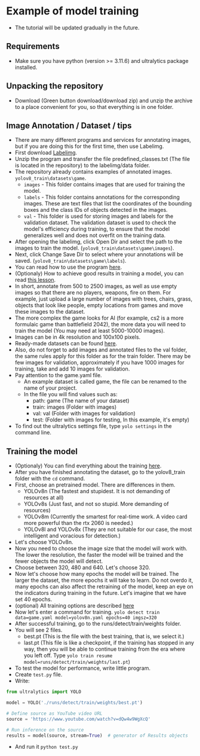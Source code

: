 # Example of model training
- The tutorial will be updated gradually in the future.

## Requirements
- Make sure you have python (version >= 3.11.6) and ultralytics package installed.

## Unpacking the repository
- Download (Green button download/download zip) and unzip the archive to a place convenient for you, so that everything is in one folder.

## Image Annotation / Dataset / tips
- There are many different programs and services for annotating images, but if you are doing this for the first time, then use Labelimg.
- First download [Labelimg](https://github.com/HumanSignal/labelImg).
- Unzip the program and transfer the file predefined_classes.txt (The file is located in the repository) to the labelimg/data folder.
- The repository already contains examples of annotated images. `yolov8_train\datasets\game`.
	- `images` - This folder contains images that are used for training the model.
	- `labels` - This folder contains annotations for the corresponding images. These are text files that list the coordinates of the bounding boxes and the class IDs of objects detected in the images.
	- `val` - This folder is used for storing images and labels for the validation dataset. The validation dataset is used to check the model's efficiency during training, to ensure that the model generalizes well and does not overfit on the training data.
- After opening the labelimg, click Open Dir and select the path to the images to train the model. (`yolov8_train\datasets\game\images`).
- Next, click Change Save Dir to select where your annotations will be saved. (`yolov8_train\datasets\game\labels`).
- You can read how to use the program [here](https://github.com/HumanSignal/labelImg?tab=readme-ov-file#steps-yolo).
- (Optionaly) How to achieve good results in training a model, you can read [this lesson](https://docs.ultralytics.com/yolov5/tutorials/tips_for_best_training_results/).
- In short, annotate from 500 to 2500 images, as well as use empty images so that there are no players, weapons, fire on them. For example, just upload a large number of images with trees, chairs, grass, objects that look like people, empty locations from games and move these images to the dataset.
- The more complex the game looks for AI (for example, cs2 is a more formulaic game than battlefield 2042), the more data you will need to train the model (You may need at least 5000-10000 images).
- Images can be in 4k resolution and 100x100 pixels.
- Ready-made datasets can be found [here](https://universe.roboflow.com/).
- Also, do not forget to add images and annotated files to the val folder, the same rules apply for this folder as for the train folder. There may be few images for validation, approximately if you have 1000 images for training, take and add 10 images for validation.
- Pay attention to the game.yaml file.
	- An example dataset is called game, the file can be renamed to the name of your project.
	- In the file you will find values such as:
		- path: game (The name of your dataset)
		- train: images (Folder with images)
		- val: val (Folder with images for validation)
		- test: (Folder with images for testing, In this example, it's empty)
- To find out the ultralytics settings file, type `yolo settings` in the command line.

## Training the model
- (Optionaly) You can find everything about the training [here](https://docs.ultralytics.com/modes/train/).
- After you have finished annotating the dataset, go to the yolov8_train folder with the `cd` command.
- First, choose an pretrained model. There are differences in them.
	- YOLOv8n (The fastest and stupidest. It is not demanding of resources at all)
	- YOLOv8s (Just fast, and not so stupid. More demanding of resources)
	- YOLOv8m (Currently the smartest for real-time work. A video card more powerful than the rtx 2060 is needed.)
	- YOLOv8l and YOLOv8x (They are not suitable for our case, the most intelligent and voracious for detection.)
- Let's choose YOLOv8n.
- Now you need to choose the image size that the model will work with. The lower the resolution, the faster the model will be trained and the fewer objects the model will detect.
- Choose between 320, 480 and 640. Let's choose 320.
- Now let's choose how many epochs the model will be trained. The larger the dataset, the more epochs it will take to learn. Do not overdo it, many epochs can also affect the retraining of the model, keep an eye on the indicators during training in the future. Let's imagine that we have set 40 epochs.
- (optional) All training options are described [here](https://docs.ultralytics.com/modes/train/#train-settings)
- Now let's enter a command for training. `yolo detect train data=game.yaml model=yolov8n.yaml epochs=40 imgsz=320`
- After successful training, go to the runs/detect/train/weights folder.
- You will see 2 files.
	- best.pt (This is the file with the best training, that is, we select it.)
	- last.pt (This file is like a checkpoint, if the training has stopped in any way, then you will be able to continue training from the era where you left off. Type `yolo train resume model=runs/detect/train/weights/last.pt`)
- To test the model for performance, write little program.
- Create `test.py` file.
- Write:
```python
from ultralytics import YOLO

model = YOLO('./runs/detect/train/weights/best.pt')

# Define source as YouTube video URL
source = 'https://www.youtube.com/watch?v=dQw4w9WgXcQ'

# Run inference on the source
results = model(source, stream=True)  # generator of Results objects
```
- And run it `python test.py`